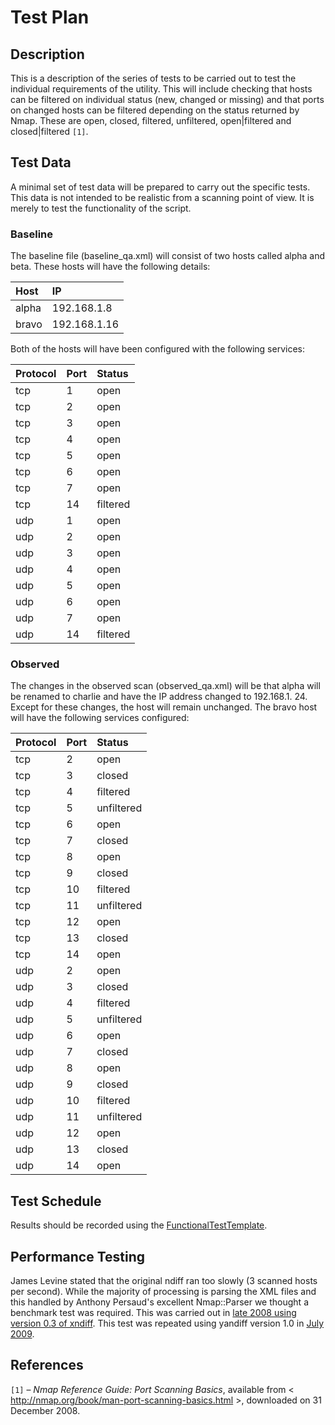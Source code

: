 # Test Plan #

## Description ##
This is a description of the series of tests to be carried out to test the individual requirements of the utility.  This will include checking
that hosts can be filtered on individual status (new, changed or missing) and that ports on changed hosts can be filtered depending on the status returned by Nmap.  These are open, closed, filtered, unfiltered, open|filtered and closed|filtered `[1]`.

## Test Data ##
A minimal set of test data will be prepared to carry out the specific tests.
This data is not intended to be realistic from a scanning point of view.  It
is merely to test the functionality of the script.

### Baseline ###
The baseline file (baseline\_qa.xml) will consist of two hosts called alpha and beta.  These hosts will have the following details:

| **Host** | **IP** |
|:---------|:-------|
|alpha|192.168.1.8|
|bravo|192.168.1.16|

Both of the hosts will have been configured with the following services:

| **Protocol** | **Port** | **Status** |
|:-------------|:---------|:-----------|
|tcp|1 |open|
|tcp|2 |open|
|tcp|3 |open|
|tcp|4 |open|
|tcp|5 |open|
|tcp|6 |open|
|tcp|7 |open|
|tcp|14|filtered|
|udp|1 |open|
|udp|2 |open|
|udp|3 |open|
|udp|4 |open|
|udp|5 |open|
|udp|6 |open|
|udp|7 |open|
|udp|14|filtered|

### Observed ###
The changes in the observed scan (observed\_qa.xml) will be that  alpha will be renamed to charlie and have the IP address changed to 192.168.1.
24.  Except for these changes, the host will remain unchanged.  The bravo host will have the following services configured:

| **Protocol** | **Port** | **Status** |
|:-------------|:---------|:-----------|
|tcp|2 |open|
|tcp|3 |closed|
|tcp|4 |filtered|
|tcp|5 |unfiltered|
|tcp|6 |open|filtered|
|tcp|7 |closed|filtered|
|tcp|8 |open|
|tcp|9 |closed|
|tcp|10|filtered|
|tcp|11|unfiltered|
|tcp|12|open|filtered|
|tcp|13|closed|filtered|
|tcp|14|open|
|udp|2 |open|
|udp|3 |closed|
|udp|4 |filtered|
|udp|5 |unfiltered|
|udp|6 |open|filtered|
|udp|7 |closed|filtered|
|udp|8 |open|
|udp|9 |closed|
|udp|10|filtered|
|udp|11|unfiltered|
|udp|12|open|filtered|
|udp|13|closed|filtered|
|udp|14|open|

## Test Schedule ##

Results should be recorded using the [FunctionalTestTemplate](FunctionalTestTemplate.md).

## Performance Testing ##
James Levine stated that the original ndiff ran too slowly (3 scanned hosts per second).  While the majority of processing is parsing the XML files and this handled by Anthony Persaud's excellent Nmap::Parser we thought a benchmark test was required.  This was carried out in [late 2008 using version 0.3 of xndiff](PerformanceTest20081219.md).  This test was repeated using yandiff version 1.0 in [July 2009](PerformanceTest20090717.md).

## References ##

`[1]` – _Nmap Reference Guide:  Port Scanning Basics_, available from < http://nmap.org/book/man-port-scanning-basics.html >, downloaded on 31
December 2008.
